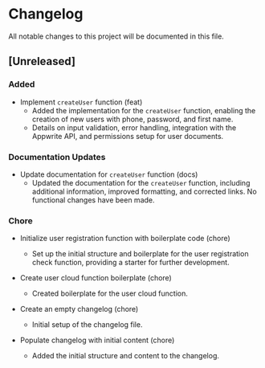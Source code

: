 # Changelog

All notable changes to this project will be documented in this file.

## [Unreleased]

### Added

- Implement `createUser` function (feat)
  - Added the implementation for the `createUser` function, enabling the creation of new users with phone, password, and first name.
  - Details on input validation, error handling, integration with the Appwrite API, and permissions setup for user documents.

### Documentation Updates

- Update documentation for `createUser` function (docs)
  - Updated the documentation for the `createUser` function, including additional information, improved formatting, and corrected links. No functional changes have been made.

### Chore

- Initialize user registration function with boilerplate code (chore)
  - Set up the initial structure and boilerplate for the user registration check function, providing a starter for further development.

- Create user cloud function boilerplate (chore)
  - Created boilerplate for the user cloud function.

- Create an empty changelog (chore)
  - Initial setup of the changelog file.
- Populate changelog with initial content (chore)
  - Added the initial structure and content to the changelog.
